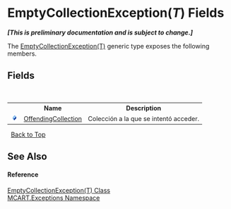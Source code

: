 # EmptyCollectionException(*T*) Fields
 _**\[This is preliminary documentation and is subject to change.\]**_

The <a href="fded69a4-e484-654e-442e-99e835443b2f">EmptyCollectionException(T)</a> generic type exposes the following members.


## Fields
&nbsp;<table><tr><th></th><th>Name</th><th>Description</th></tr><tr><td>![Public field](media/pubfield.gif "Public field")</td><td><a href="9e316d8c-8df1-4b84-c1a0-7ae7609214c9">OffendingCollection</a></td><td>
Colección a la que se intentó acceder.</td></tr></table>&nbsp;
<a href="#emptycollectionexception(*t*)-fields">Back to Top</a>

## See Also


#### Reference
<a href="fded69a4-e484-654e-442e-99e835443b2f">EmptyCollectionException(T) Class</a><br /><a href="36e6166c-cb29-ee06-1b8a-ebc61fae7b0a">MCART.Exceptions Namespace</a><br />